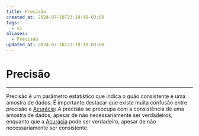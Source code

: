 ```yaml
---
title: Precisão
created_at: 2024-07-18T23:14:48-03:00
tags:
  - v1
aliases:
  - Precisão
updated_at: 2024-07-18T23:19:19-03:00
---
```

# Precisão
---
Precisão é um parâmetro estatístico que indica o quão consistente é uma amostra de dados. É importante destacar que existe muita confusão entre precisão e [Acurácia](2024-07-18-Acuracia.md): A precisão se preocupa com a consistência de uma amostra de dados, apesar de não necessariamente ser verdadeiros, enquanto que a  [Acurácia](2024-07-18-Acuracia.md) pode ser verdadeiro, apesar de não necessariamente ser consistente.

